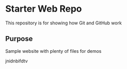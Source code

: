 # Starter Web Repo

This repository is for showing how Git and GitHub work

## Purpose

Sample website with plenty of files for demos

jnidnbifdtv